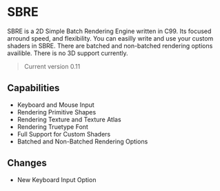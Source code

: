 # SBRE

 SBRE is a 2D Simple Batch Rendering Engine written in C99. Its focused arround speed, and flexibility. 
 You can easilly write and use your custom shaders in SBRE. There are batched and non-batched rendering
 options availible. There is no 3D support currently.

 > Current version 0.11

## Capabilities

- Keyboard and Mouse Input
- Rendering Primitive Shapes
- Rendering Texture and Texture Atlas
- Rendering Truetype Font
- Full Support for Custom Shaders
- Batched and Non-Batched Rendering Options

## Changes

- New Keyboard Input Option